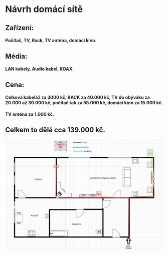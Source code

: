 # Návrh domácí sítě
## Zařízení: 
#### Počítač, TV, Rack, TV anténa, domácí kino.
## Média:
#### LAN kabely, Audio kabel, KOAX.
## Cena:
#### Celková kabeláž za 3000 kč, RACK za 40.000 kč, TV do obýváku za 20.000 až 30.000 kč, počítač tak za 55.000 kč, domácí kino za 15.000 kč.
#### TV anténa za 1.000 kč.
## Celkem to dělá cca 139.000 kč.

<img src="domaci sit.PNG" >
